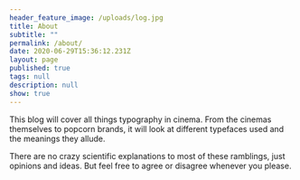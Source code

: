 ```yaml
---
header_feature_image: /uploads/log.jpg
title: About
subtitle: ""
permalink: /about/
date: 2020-06-29T15:36:12.231Z
layout: page
published: true
tags: null
description: null
show: true
---
```

This blog will cover all things typography in cinema. From the cinemas themselves to popcorn brands, it will look at different typefaces used and the meanings they allude. 

There are no crazy scientific explanations to most of these ramblings, just opinions and ideas. But feel free to agree or disagree whenever you please.